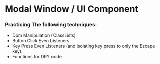 # Modal Window / UI Component

### Practicing The following techniques:

- Dom Manipulation (ClassLists)
- Button Click Even Listeners
- Key Press Even Listeners (and isolating key press to only the Escape key).
- Functions for DRY code
